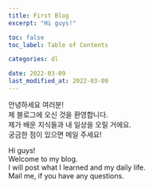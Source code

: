 ```yaml
---
title: First Blog
excerpt: "Hi guys!"

toc: false
toc_label: Table of Contents

categories: dl

date: 2022-03-09
last_modified_at: 2022-03-09
---
```


안녕하세요 여러분!<br>
제 블로그에 오신 것을 환영합니다.<br>
제가 배운 지식들과 내 일상을 오릴 거에요.<br>
궁금한 점이 있으면 메일 주세요!<br>

Hi guys!  
Welcome to my blog.  
I will post what I learned and my daily life.  
Mail me, if you have any questions.
